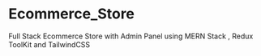# Ecommerce_Store
Full Stack Ecommerce Store with Admin Panel using MERN Stack , Redux ToolKit and TailwindCSS
